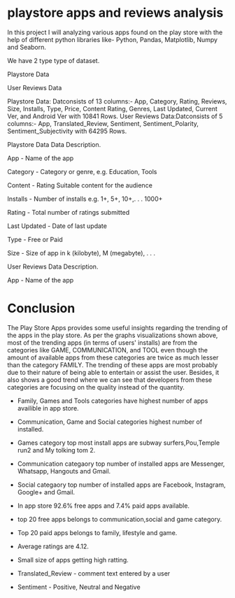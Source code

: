 # playstore apps and reviews analysis
In this project I will analyzing various apps found on the play store with the help of different python libraries like- Python, Pandas, Matplotlib, Numpy and Seaborn.

We have 2 type type of dataset.

Playstore Data

User Reviews Data

Playstore Data: Datconsists of 13 columns:- App, Category, Rating, Reviews, Size, Installs, Type, Price, Content Rating, Genres, Last Updated, Current Ver, and Android Ver with 10841 Rows.
User Reviews Data:Datconsists of 5 columns:- App, Translated_Review, Sentiment, Sentiment_Polarity, Sentiment_Subjectivity with 64295 Rows.

Playstore Data Data Description.

App - Name of the app

Category - Category or genre, e.g. Education, Tools

Content - Rating Suitable content for the audience

Installs - Number of installs e.g. 1+, 5+, 10+,. . . 1000+

Rating - Total number of ratings submitted

Last Updated - Date of last update

Type - Free or Paid

Size - Size of app in k (kilobyte), M (megabyte), . . .

User Reviews Data Description.

App - Name of the app

# Conclusion

The Play Store Apps provides some useful insights regarding the trending of the apps in the play store. As per the graphs visualizations shown above, most of the trending apps (in terms of users' installs) are from the categories like GAME, COMMUNICATION, and TOOL even though the amount of available apps from these categories are twice as much lesser than the category FAMILY. The trending of these apps are most probably due to their nature of being able to entertain or assist the user. Besides, it also shows a good trend where we can see that developers from these categories are focusing on the quality instead of the quantity.

*   Family, Games and Tools categories have highest number of apps availible in app store.
*   Communication, Game and Social categories highest number of installed.
*   Games category top most install apps are subway surfers,Pou,Temple run2 and My tolking tom 2.
*   Communication categaory top number of installed apps are Messenger, Whatsapp, Hangouts and Gmail.

*   Social categaory top number of installed apps are Facebook, Instagram, Google+ and Gmail.

*   In app store 92.6% free apps and 7.4% paid apps available.
*   top 20 free apps belongs to communication,social and game category.


*   Top 20 paid apps belongs to family, lifestyle and game.

*   Average ratings are 4.12.
*   Small size of apps getting high ratting.

*   Translated_Review - comment text entered by a user

*   Sentiment - Positive, Neutral and Negative
